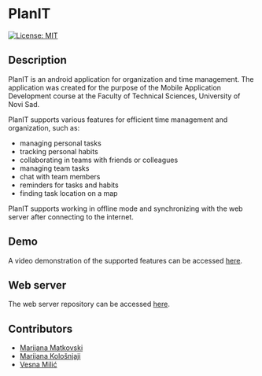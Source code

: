 # PlanIT

[![License: MIT](https://img.shields.io/badge/License-MIT-yellow.svg)](https://opensource.org/licenses/MIT) 

## Description

PlanIT is an android application for organization and time management. The application was created for the purpose of the Mobile Application Development course at the Faculty of Technical Sciences, University of Novi Sad.

PlanIT supports various features for efficient time management and organization, such as:
- managing personal tasks
- tracking personal habits
- collaborating in teams with friends or colleagues
- managing team tasks
- chat with team members
- reminders for tasks and habits
- finding task location on a map

PlanIT supports working in offline mode and synchronizing with the web server after connecting to the internet.

## Demo

A video demonstration of the supported features can be accessed [here](https://www.google.com/).

## Web server

The web server repository can be accessed [here](https://github.com/matkovskim/planIT-server).

## Contributors

- [Marijana Matkovski](https://github.com/matkovskim)  
- [Marijana Kološnjaji](https://github.com/majak96)  
- [Vesna Milić](https://github.com/vesnamilic)  
